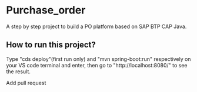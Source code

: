 # Purchase_order
 A step by step project to build a PO platform based on SAP BTP CAP Java.

## How to run this project?
 Type "cds deploy"(first run only) and "mvn spring-boot:run" respectively on your VS code terminal and enter, then go to "http://localhost:8080/" to see the result.

 Add pull request